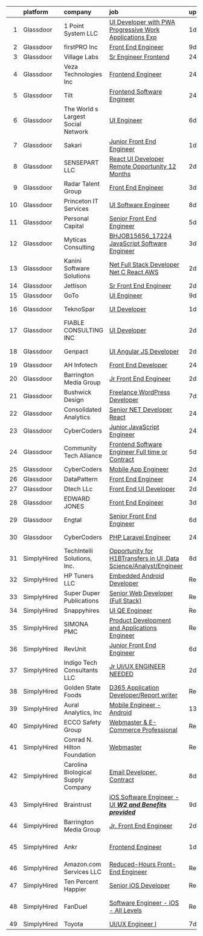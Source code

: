 

|    | platform    | company                            | job                                                                                                                                                                                                                                                                                                                                                                                                                                                                                                                                                                                                                                                                                                                                                                                                                                                                                                                                                                                                                                                                                                                                                                                                                                                                                                                                                                         | update_time   | location                |
|---:|:------------|:-----------------------------------|:----------------------------------------------------------------------------------------------------------------------------------------------------------------------------------------------------------------------------------------------------------------------------------------------------------------------------------------------------------------------------------------------------------------------------------------------------------------------------------------------------------------------------------------------------------------------------------------------------------------------------------------------------------------------------------------------------------------------------------------------------------------------------------------------------------------------------------------------------------------------------------------------------------------------------------------------------------------------------------------------------------------------------------------------------------------------------------------------------------------------------------------------------------------------------------------------------------------------------------------------------------------------------------------------------------------------------------------------------------------------------|:--------------|:------------------------|
|  1 | Glassdoor   | 1 Point System LLC                 | [UI Developer with PWA  Progressive Work Applications  Exp](https://www.glassdoor.com/partner/jobListing.htm?pos=130&ao=1136043&s=58&guid=00000180ff27f9eba7b56a630c4dbbd9&src=GD_JOB_AD&t=SR&vt=w&ea=1&cs=1_849f45aa&cb=1653548252175&jobListingId=1007889883190&jrtk=3-0-1g3vifugbpv18801-1g3vifugopkjh800-366183d157b7f7e5-)                                                                                                                                                                                                                                                                                                                                                                                                                                                                                                                                                                                                                                                                                                                                                                                                                                                                                                                                                                                                                                             | 1d            | Princeton, NJ           |
|  2 | Glassdoor   | firstPRO Inc                       | [Front End Engineer](https://www.glassdoor.com/partner/jobListing.htm?pos=109&ao=1110586&s=58&guid=00000180ff27f9eba7b56a630c4dbbd9&src=GD_JOB_AD&t=SR&vt=w&ea=1&cs=1_fa838a0c&cb=1653548252173&jobListingId=1007867061618&cpc=8795CF9063CD573D&jrtk=3-0-1g3vifugbpv18801-1g3vifugopkjh800-77156786e0122ec9--6NYlbfkN0CUiNPx3JJMftrniD84mdXKaxJ3iSjJgJAqzFniN-7X5qfIIbgtbL2t4OMTou7BWJf2MwlHYal03SC4aIDAvpsh-ck1CmW9zciRNcrpHQYa7z9u1OcfrTcuahYK-joZLokKs4VNcLv_k4AoW3cYfjRpWpy8zS7dRdEGPmkw1UTSb-MpuD8VGsvqWCm5oZhjbgvZFhtdUWRl-bNSBy4JdFeqNV_2iSCDMslvpekO8cdwuUs7G5thNthYkVWPT6FEFZTfW9ixUpaZOzPZ6YMM6AzKzwBnnOCIzoeQNFzkboLwcV59vdDU9z9j6d4ka5lMnWyrwU3iW7gjzpCxzqglr5dQL5RHzleiTTrew9tjbGtP00m026pMH-y_Xt_iGEdLzdtjv6CmLj8sjXspZrgnsq84lbZBADnkTAGXFZQ1tDOLm4pmT6FRQu7RiW3HRhYZr3r0pIBF1XAS7gxYWgIEchqtoAppJrvFbwjML1cqSS4EDjTYIiM98EYkUAwQQ5AYqrs%3D)                                                                                                                                                                                                                                                                                                                                                                                                                                                                                                                 | 9d            | Remote                  |
|  3 | Glassdoor   | Village Labs                       | [Sr  Engineer  Frontend](https://www.glassdoor.com/partner/jobListing.htm?pos=123&ao=1136043&s=58&guid=00000180ff27f9eba7b56a630c4dbbd9&src=GD_JOB_AD&t=SR&vt=w&ea=1&cs=1_e1db3fdc&cb=1653548252174&jobListingId=1007892971463&jrtk=3-0-1g3vifugbpv18801-1g3vifugopkjh800-73aedd2c9073cf6c-)                                                                                                                                                                                                                                                                                                                                                                                                                                                                                                                                                                                                                                                                                                                                                                                                                                                                                                                                                                                                                                                                                | 24h           | Remote                  |
|  4 | Glassdoor   | Veza Technologies  Inc             | [Frontend Engineer](https://www.glassdoor.com/partner/jobListing.htm?pos=118&ao=1136043&s=58&guid=00000180ff27f9eba7b56a630c4dbbd9&src=GD_JOB_AD&t=SR&vt=w&cs=1_caebb211&cb=1653548252174&jobListingId=1007892573468&jrtk=3-0-1g3vifugbpv18801-1g3vifugopkjh800-45620247c23c4b10-)                                                                                                                                                                                                                                                                                                                                                                                                                                                                                                                                                                                                                                                                                                                                                                                                                                                                                                                                                                                                                                                                                          | 24h           | San Francisco, CA       |
|  5 | Glassdoor   | Tilt                               | [Frontend Software Engineer](https://www.glassdoor.com/partner/jobListing.htm?pos=114&ao=1136043&s=58&guid=00000180ff27f9eba7b56a630c4dbbd9&src=GD_JOB_AD&t=SR&vt=w&cs=1_688c4349&cb=1653548252173&jobListingId=1007892621035&jrtk=3-0-1g3vifugbpv18801-1g3vifugopkjh800-593c57b0de57d19d-)                                                                                                                                                                                                                                                                                                                                                                                                                                                                                                                                                                                                                                                                                                                                                                                                                                                                                                                                                                                                                                                                                 | 24h           | Remote                  |
|  6 | Glassdoor   | The World s Largest Social Network | [UI Engineer](https://www.glassdoor.com/partner/jobListing.htm?pos=112&ao=1110586&s=58&guid=00000180ff27f9eba7b56a630c4dbbd9&src=GD_JOB_AD&t=SR&vt=w&ea=1&cs=1_7e483d17&cb=1653548252173&jobListingId=1007878120617&cpc=3BA4CE39D5B5DEF5&jrtk=3-0-1g3vifugbpv18801-1g3vifugopkjh800-fa867e1279c29214--6NYlbfkN0DSgjPPcnEdvoK3uuxfISLALE6pB1FR7YSHOr_tSg5_QGIhoz_2VqUepdcKLBLI_zTOJK91ssvwOYxVdesy09EthNCApiaBz9s7WhY63LMbWTYY1LWzdYExleQIi67THxPAb4zS4vX2HaaaUMFYy2Jm5braMYiEpD4R9PXbEzfdHEyHLjPL-EuqRdlYEqKRSOPrsmwToYhzaezv4n_f3noucpbGpPU_ZTBC_6pYPDa-EzdNRWCyT8m_GqDTHivTIIk9SgaEHoXDHTICSsYUUjOX9wcJrxmO-bdqhjaaBNCBWrTCveV0iVeZO_Or_WKILrXZZl-lQAQXC8d5OHtvmVO63pZpAEtTOU_u3MougPTjYzQQk16oPoftsSwgp0qZpYv5_co6W1ErYLRM7_ETUFy480elVEE1N13E8AZ92tubGg2suC86_dI-NIlEwWFQWkw2awfDV4fELG-AU8ERt8cDBuMRcE1dhC6wtWWp6LrLGRv82Mh3Z4hqSoixeK_e9aVCs3ilY2wzBsXtbmRR93JinezLnHqnlogp-OtvSxa-Apr7RgpOqSNHFcnc9EZLizVLtDaMt5AR_g%3D%3D)                                                                                                                                                                                                                                                                                                                                                                                                                                          | 6d            | Redmond, WA             |
|  7 | Glassdoor   | Sakari                             | [Junior Front End Engineer](https://www.glassdoor.com/partner/jobListing.htm?pos=122&ao=1136043&s=58&guid=00000180ff27f9eba7b56a630c4dbbd9&src=GD_JOB_AD&t=SR&vt=w&ea=1&cs=1_a249ed97&cb=1653548252174&jobListingId=1007890475117&jrtk=3-0-1g3vifugbpv18801-1g3vifugopkjh800-05a96ca344549987-)                                                                                                                                                                                                                                                                                                                                                                                                                                                                                                                                                                                                                                                                                                                                                                                                                                                                                                                                                                                                                                                                             | 1d            | Remote                  |
|  8 | Glassdoor   | SENSEPART LLC                      | [React UI Developer   Remote Opportunity   12  Months](https://www.glassdoor.com/partner/jobListing.htm?pos=117&ao=1136043&s=58&guid=00000180ff27f9eba7b56a630c4dbbd9&src=GD_JOB_AD&t=SR&vt=w&ea=1&cs=1_53c08626&cb=1653548252174&jobListingId=1007885369787&jrtk=3-0-1g3vifugbpv18801-1g3vifugopkjh800-487bf22ac2bf334d-)                                                                                                                                                                                                                                                                                                                                                                                                                                                                                                                                                                                                                                                                                                                                                                                                                                                                                                                                                                                                                                                  | 2d            | Remote                  |
|  9 | Glassdoor   | Radar Talent Group                 | [Front End Engineer](https://www.glassdoor.com/partner/jobListing.htm?pos=124&ao=1136043&s=58&guid=00000180ff27f9eba7b56a630c4dbbd9&src=GD_JOB_AD&t=SR&vt=w&ea=1&cs=1_d0cda98f&cb=1653548252174&jobListingId=1007883769855&jrtk=3-0-1g3vifugbpv18801-1g3vifugopkjh800-faa84636f4ed3947-)                                                                                                                                                                                                                                                                                                                                                                                                                                                                                                                                                                                                                                                                                                                                                                                                                                                                                                                                                                                                                                                                                    | 3d            | Remote                  |
| 10 | Glassdoor   | Princeton IT Services              | [UI Software Engineer](https://www.glassdoor.com/partner/jobListing.htm?pos=120&ao=1136043&s=58&guid=00000180ff27f9eba7b56a630c4dbbd9&src=GD_JOB_AD&t=SR&vt=w&ea=1&cs=1_438412aa&cb=1653548252174&jobListingId=1007869481549&jrtk=3-0-1g3vifugbpv18801-1g3vifugopkjh800-b0296e57a80d2998-)                                                                                                                                                                                                                                                                                                                                                                                                                                                                                                                                                                                                                                                                                                                                                                                                                                                                                                                                                                                                                                                                                  | 8d            | Remote                  |
| 11 | Glassdoor   | Personal Capital                   | [Senior Front End Engineer](https://www.glassdoor.com/partner/jobListing.htm?pos=101&ao=1110586&s=58&guid=00000180ff27f9eba7b56a630c4dbbd9&src=GD_JOB_AD&t=SR&vt=w&cs=1_6ba422fd&cb=1653548252171&jobListingId=1007880139650&cpc=8A48E7D5890B96AC&jrtk=3-0-1g3vifugbpv18801-1g3vifugopkjh800-96e55e8eca363520--6NYlbfkN0B1llrkH_lU3y1ppSBuoMiW5yORj7XDotYA-9_EnFIG3vpobTw9KsOKLLBfc8uQDUEyYZyqsHrVhnVMzV_wub7WEOT4ZBoaQHLHhHyhPHDXVyfhDic6ci4vAuWOBX9U1Ovj80TDXTkBB2igiUckX5ilBAPqG6Uhl6e1drUDGovzN6pIBgZKkusaB32wuyRldJ1XQ-RSxNsa1EAIx_LoGj_IUH_WL0q9JcyLYre85GwPHXLIR9-ORIFXfNQzk4wEZUzg6k8KfSu9qo4drIUSMVvH3M4B7c4U2StpnUhhUo06GNZzaVuSX_UNgOkeFh5z5g5Utff_H1oDSXIz0XiMZckIAS2waBrGAHwWLZcpdWfp9kDOpO4smywnwc13g7F_XBeNm5uIfJYdei8S6WsJfWBVqQh-bdWQlTi75t9AOApFZPMeZqZ6-vK1YGgbs__J9RTizGQgv_Tmyzp8ifwXqNt6FxLfGptsxdvblNfqGaSlolS6Ke-jIsv6L5n1p1i2nn-ur-5p1tlY5KooQHThFH8Kod5lZM-k1DP6mmiyrxr9CGGy0AqpBIrtWmwNXMs4h7ZYiqOZ84cNLsuE8stbbWkm)                                                                                                                                                                                                                                                                                                                                                                                                                             | 5d            | Remote                  |
| 12 | Glassdoor   | Myticas Consulting                 | [BHJOB15656_17224   JavaScript Software Engineer](https://www.glassdoor.com/partner/jobListing.htm?pos=113&ao=1136043&s=58&guid=00000180ff27f9eba7b56a630c4dbbd9&src=GD_JOB_AD&t=SR&vt=w&cs=1_f38c9bcf&cb=1653548252173&jobListingId=1007884106866&jrtk=3-0-1g3vifugbpv18801-1g3vifugopkjh800-72b1a8ee5d1d8d00-)                                                                                                                                                                                                                                                                                                                                                                                                                                                                                                                                                                                                                                                                                                                                                                                                                                                                                                                                                                                                                                                            | 3d            | Remote                  |
| 13 | Glassdoor   | Kanini Software Solutions          | [ Net Full Stack Developer   Net  C   React  AWS ](https://www.glassdoor.com/partner/jobListing.htm?pos=106&ao=1110586&s=58&guid=00000180ff27f9eba7b56a630c4dbbd9&src=GD_JOB_AD&t=SR&vt=w&ea=1&cs=1_5a9a6989&cb=1653548252172&jobListingId=1007886041828&cpc=8795CF9063CD573D&jrtk=3-0-1g3vifugbpv18801-1g3vifugopkjh800-55c8fb8f37ca9d76--6NYlbfkN0COpdIKQqSGdXJbne1jxdB1qoPCfRvVCUtLKvRmqxw5GVFJjJOQdRFrrMYSHz-KhGmRlXPgfo--fCOBr-EZiLquHteiMKcRZuONONlBtYOgpYZ5xB1knoZOB_vq8eS0BEaVP2KMk-4ZMb4KnLF01PeoenRbQsRdh2_ExZnSa0R44t6_6d5HL_xkuV7VhbsrJFnegOgPF3V57xhqdcvD3J0kymdqKJ2Eo3a80H4CDtl0XBbsk14xHzAavcEbJtG1CghHf7QJkkK82c-NX8i1OhXLZSelEqC_AlHmoQB5oz5L_qtW9whXiW_okgRIujOiZwfuFByiMat9mc9Yllx2HjyR1ZjpYV0P7SExT_-3VG3-0HENdHiQoGV_diVhze2fPrUIpkKq9hwjr93bWM-XLgwIWxfWyQdWqTE9iON2GGn5868XRAspf8qrcoLG2uVcwgRhCA75YwlrIN-HiLeAp-hRxBg-raRiTuB2k-0p1Zk1oiQyxJjYTn0Qk-qQVwYfpstbR311psPH7Am0zZLwUxu2)                                                                                                                                                                                                                                                                                                                                                                                                                                                                 | 2d            | Remote                  |
| 14 | Glassdoor   | Jettison                           | [Sr Front End Engineer](https://www.glassdoor.com/partner/jobListing.htm?pos=121&ao=1136043&s=58&guid=00000180ff27f9eba7b56a630c4dbbd9&src=GD_JOB_AD&t=SR&vt=w&ea=1&cs=1_4309ce11&cb=1653548252174&jobListingId=1007886506847&jrtk=3-0-1g3vifugbpv18801-1g3vifugopkjh800-92fa557a4003b46d-)                                                                                                                                                                                                                                                                                                                                                                                                                                                                                                                                                                                                                                                                                                                                                                                                                                                                                                                                                                                                                                                                                 | 2d            | Remote                  |
| 15 | Glassdoor   | GoTo                               | [UI Engineer](https://www.glassdoor.com/partner/jobListing.htm?pos=129&ao=1136043&s=58&guid=00000180ff27f9eba7b56a630c4dbbd9&src=GD_JOB_AD&t=SR&vt=w&cs=1_981cd683&cb=1653548252175&jobListingId=1007867422963&jrtk=3-0-1g3vifugbpv18801-1g3vifugopkjh800-97e2b0dca8339f3b-)                                                                                                                                                                                                                                                                                                                                                                                                                                                                                                                                                                                                                                                                                                                                                                                                                                                                                                                                                                                                                                                                                                | 9d            | Remote                  |
| 16 | Glassdoor   | TeknoSpar                          | [UI Developer](https://www.glassdoor.com/partner/jobListing.htm?pos=116&ao=1136043&s=58&guid=00000180ff27f9eba7b56a630c4dbbd9&src=GD_JOB_AD&t=SR&vt=w&ea=1&cs=1_a06bb499&cb=1653548252173&jobListingId=1007889172618&jrtk=3-0-1g3vifugbpv18801-1g3vifugopkjh800-51b964bf5094472f-)                                                                                                                                                                                                                                                                                                                                                                                                                                                                                                                                                                                                                                                                                                                                                                                                                                                                                                                                                                                                                                                                                          | 1d            | New York, NY            |
| 17 | Glassdoor   | FIABLE CONSULTING INC              | [UI Developer](https://www.glassdoor.com/partner/jobListing.htm?pos=103&ao=1110586&s=58&guid=00000180ff27f9eba7b56a630c4dbbd9&src=GD_JOB_AD&t=SR&vt=w&ea=1&cs=1_537061a9&cb=1653548252171&jobListingId=1007885652412&cpc=2F9DD8B511C89582&jrtk=3-0-1g3vifugbpv18801-1g3vifugopkjh800-6a9985120e1b0dbc--6NYlbfkN0AeInWcOUWDcl_aA2lKI1PmacPWUmX_UIVSK_eu38n_MljfAO3qlbHLMLBK-cK-8cqQGJJYanMY8Cex-0erqEvPagH2leYE_QYpX7pETmDJu9BaoaeQQZkUKafLpm2Hyq_qJNssVYCyQ4ZBC1VymfacAlZcf1-Bn1mMIlObSBzQf27A9QdB5qFb2D3kFLqQs2CCrBJyZTnWJ9ghbkZyq4U_qcNMA84U6jdq7EfuI4Eeju_pe1WaYWWlFZTjlnbiZ_K5zv7UKK8N_ntFXcgfKYeswjUvP5uwXSCr_IcNcVhkAJPzfJwQXd_MugZ6fK6-A4Idl_tT7kaYDYKyOtM6gKELPRj72emX06_3bvunYfHdnJEk8uYRNc-G7gtbTeBBSmfCUoUqRezqgR3vM-eGtQxQG3-m6Sy3LJappouZXgpGsklXQrFzGML0mKZ0F-t5FpLPbrtnIqAvHAUbUF4sD66L2vbJ4RLaHGIRNfMTz-aS2hOuZxeT_Y7DYoev6ANF2bWh7nfGBToBOg%3D%3D)                                                                                                                                                                                                                                                                                                                                                                                                                                                                                                         | 2d            | Chicago, IL             |
| 18 | Glassdoor   | Genpact                            | [UI  Angular JS Developer](https://www.glassdoor.com/partner/jobListing.htm?pos=104&ao=1110586&s=58&guid=00000180ff27f9eba7b56a630c4dbbd9&src=GD_JOB_AD&t=SR&vt=w&ea=1&cs=1_d55f1b07&cb=1653548252171&jobListingId=1007886379350&cpc=A65DF3A704A48F9B&jrtk=3-0-1g3vifugbpv18801-1g3vifugopkjh800-87096c6ae886eadc--6NYlbfkN0DaJtr4oGHmmHzyu6tv3H66f-JEres8CRY456IlKwHT4pJ-OX39KHuYqa8Q8GbUa3WexvsqXDzhdhZWBpf65Vt-geOxJGWrFEAIK44p4jULbEBWRSLs-o4AlLLGziMMZDYzY9YUEy_zygjS2iyg6kiDtAE0Qa8mTCO5-cBR2mMAbtqTg_iJGvViagR8ipgnreOppqO-hW0dJ2DdbKNw-j8hTSPs-KoDTTDPfZQOZJVFUIv7KOnjPbwVnPvvTdMqsv1ONLzFwdtPL9alvk-uHSD5Br91BEw6UmiIxDlkzFSR2czYUrAKKXzVfqA34PlpY6U5NmkYdhEvd2W0XowUT077xSUfjJkIG0XHjTvUz38uaoivpIjgitS5MRHDerIUr66qJK231R3gKWg_e6H9yrVCWiBE9jCk-soCdWdzDozLU_0i2MnmhB0OgI7BsvkdNY43rxy_AenIFf7y0KdN-AIPZRjjGKGS_cN-Ca_5LDJKFpIQMbDi5sXu_GYgFVEeX3cB5ESn0QwCzQ%3D%3D)                                                                                                                                                                                                                                                                                                                                                                                                                                                                                             | 2d            | New York, NY            |
| 19 | Glassdoor   | AH Infotech                        | [Front End Developer](https://www.glassdoor.com/partner/jobListing.htm?pos=127&ao=1136043&s=58&guid=00000180ff27f9eba7b56a630c4dbbd9&src=GD_JOB_AD&t=SR&vt=w&ea=1&cs=1_e831d7b3&cb=1653548252174&jobListingId=1007892636354&jrtk=3-0-1g3vifugbpv18801-1g3vifugopkjh800-167ce93ec135df80-)                                                                                                                                                                                                                                                                                                                                                                                                                                                                                                                                                                                                                                                                                                                                                                                                                                                                                                                                                                                                                                                                                   | 24h           | Remote                  |
| 20 | Glassdoor   | Barrington Media Group             | [Jr  Front End Engineer](https://www.glassdoor.com/partner/jobListing.htm?pos=128&ao=1136043&s=58&guid=00000180ff27f9eba7b56a630c4dbbd9&src=GD_JOB_AD&t=SR&vt=w&ea=1&cs=1_5ded3bb3&cb=1653548252175&jobListingId=1007886230446&jrtk=3-0-1g3vifugbpv18801-1g3vifugopkjh800-9c86ccc1f1fb88c6-)                                                                                                                                                                                                                                                                                                                                                                                                                                                                                                                                                                                                                                                                                                                                                                                                                                                                                                                                                                                                                                                                                | 2d            | Shelton, CT             |
| 21 | Glassdoor   | Bushwick Design                    | [Freelance WordPress Developer](https://www.glassdoor.com/partner/jobListing.htm?pos=126&ao=1136043&s=58&guid=00000180ff27f9eba7b56a630c4dbbd9&src=GD_JOB_AD&t=SR&vt=w&ea=1&cs=1_d7a5479c&cb=1653548252174&jobListingId=1007873425561&jrtk=3-0-1g3vifugbpv18801-1g3vifugopkjh800-81d75f43ebaeed53-)                                                                                                                                                                                                                                                                                                                                                                                                                                                                                                                                                                                                                                                                                                                                                                                                                                                                                                                                                                                                                                                                         | 7d            | Remote                  |
| 22 | Glassdoor   | Consolidated Analytics             | [Senior  NET Developer  React ](https://www.glassdoor.com/partner/jobListing.htm?pos=105&ao=1110586&s=58&guid=00000180ff27f9eba7b56a630c4dbbd9&src=GD_JOB_AD&t=SR&vt=w&ea=1&cs=1_d188e938&cb=1653548252172&jobListingId=1007892418154&cpc=0C139D4CAD5A6DB2&jrtk=3-0-1g3vifugbpv18801-1g3vifugopkjh800-3eeace01378e90d0--6NYlbfkN0BqFrj8rus-ti9ngXyBVS9aLJSZb3x9Wb64CpoJoKdGnC0aH0beGfbjr_D0dgbOj1g3CIx5is0XiTreyBA6ku8FZ8Cm5brXgdrw31suBqaUpbkpKC1oTKAurN8AIxFl7Px96EVZbeO0U-wwNEzvemAZ1QNeoK1N2CujxopliwCNiDIntOuw7ioievWbQ9ZSN3IG1ve72bF_6vVKJSy3TCWlVPDpI9EcYz0V7dHyA-40bYD7nKqjsWSXF0DrXfOshzHN6QRFbFKhf2UQj2xOZdZ8Nn2O7QrL2BZwmQh3N9A1Cf8QyjrhVIlWSMtMcIQGhbE2RBgULMdU5M_LPdJ5ryFayli38IpSpDXAvdRXkDC4_wfKt-LTgI-eL9pRA2Y5fiQGqevBTSxIO6lti41zlBg-WP_cJWVUUt1G4SIQyXKH0S-ym-iZw6H3YE-uaOhI5WkQsmBY7JAsUndFMuw1JeJ-olGbq1swuUcjvK1tKfvSYlRZv_jH-upyOnmzWB_MROSNKLRkDF-jnw%3D%3D)                                                                                                                                                                                                                                                                                                                                                                                                                                                                                        | 24h           | Remote                  |
| 23 | Glassdoor   | CyberCoders                        | [Junior JavaScript Engineer](https://www.glassdoor.com/partner/jobListing.htm?pos=107&ao=1110586&s=58&guid=00000180ff27f9eba7b56a630c4dbbd9&src=GD_JOB_AD&t=SR&vt=w&ea=1&cs=1_1dcd47e0&cb=1653548252172&jobListingId=1007893277375&cpc=47CFDC01B3F81FAC&jrtk=3-0-1g3vifugbpv18801-1g3vifugopkjh800-ce1eac6e8766800e--6NYlbfkN0CpFJQzrgRR8WqXWK1qKKEqALWJw739KlKqr2H-MSI4eoBlI4EFrmor2FYZMP3muM0vXWWUvLFvKnidRahmmRrMZFJIjiRBHQUmpZLjSnMjnQVjvON4FRJisjXcETzmXY-UlmZM7X-7lCjuIKqdkgEVSeV792iU8KL5GdIF7sg6gMUM1W53fuCv3yWGIRY36p0vVr4pzl5nGORZUbMDoJku6Pzwyl-_y3iaTAXGIDkgfr0FZ_ljbAfLJtXc85aZMlF_IRVOA2WmBHyTCsOhjSQ9uhaZdbsLu8s9YEu8CqwgzFeC66_ESoQaLH75UJdylrzaEYF1mPuyQVXGz1TvDEqBCvAKJxTCB7FU7Txx9gQkfCMFfDM4I2uNMRKiZ_dYuJ_f_lvco33qqTSQBSReBEQHYqa32-Cbe29AxtwSRjHtLurJxw9ZIMsj-EbOU7pNFD9VrBSc8kfjocpnRauThH4ikUM3sgahKIen-5cNdO6Yepfsw51TPU7aq6qr_TwHqtSWgqf1iPu_H7CfJb8v8IcBtrznQFbP1jnfKHZ00AuoLYVTW10hOF_sX0CUfQrO6fNmaZ56NbDH38-Dlx4ZaQEW9iVLZjazCunSYPT6vU1LCGDjbBDvR0yEwJ3Ioy8ah7bZeOMEvIzSPUb8lNXzzZ68N9_rFZ2r3S3SlZrh-aFSlU3osA4LGtUhzREcTpK9kH_SujX5qrsLT_wne0cBtVW-xYQQVWgwgs7sGe7x0LopCyAzroA7Gdj5P9SbmJghGmAlOnxFmmN1YVPB8UKGTMgjp5qQehrJvPFNQ-Ui8Vk8UNU7xP1Td-W-61rRKiOlfJ6XwK96h2PxDZ2hTxD36HCF85-uYqXhpimuZpVL1-o11b09rCLeY3xPnDvP38Fh5CjbMHNu0Kh8M-F2ODWSi5qVh9iSOqiEO0xZy8k28WqD7_Aq0DIPO9w-RG1NhXywHQOe6tYqmFVBrTlP2w7tZIRAePttaBEJUvc%3D)         | 24h           | Fremont, CA             |
| 24 | Glassdoor   | Community Tech Alliance            | [Frontend Software Engineer  Full time or Contract ](https://www.glassdoor.com/partner/jobListing.htm?pos=119&ao=1136043&s=58&guid=00000180ff27f9eba7b56a630c4dbbd9&src=GD_JOB_AD&t=SR&vt=w&cs=1_77d0bacb&cb=1653548252174&jobListingId=1007879802686&jrtk=3-0-1g3vifugbpv18801-1g3vifugopkjh800-36bb693e4e2aa61e-)                                                                                                                                                                                                                                                                                                                                                                                                                                                                                                                                                                                                                                                                                                                                                                                                                                                                                                                                                                                                                                                         | 5d            | Remote                  |
| 25 | Glassdoor   | CyberCoders                        | [Mobile App Engineer](https://www.glassdoor.com/partner/jobListing.htm?pos=110&ao=1110586&s=58&guid=00000180ff27f9eba7b56a630c4dbbd9&src=GD_JOB_AD&t=SR&vt=w&ea=1&cs=1_bef69709&cb=1653548252173&jobListingId=1007886407688&cpc=FA84DF7EA1EC2398&jrtk=3-0-1g3vifugbpv18801-1g3vifugopkjh800-ba02b084b92ae643--6NYlbfkN0CpFJQzrgRR8WqXWK1qKKEqALWJw739KlKqr2H-MSI4eoBlI4EFrmor2FYZMP3muM2SfiZQKtD6Zq8YzqkLnygywDX6bsmVTooKWL05umc-eK2e5xBREvtxIyJllBLmy-me8q2Wjk1knxOo2X_L92BgATqle1DRAoJ3KsIb5dbkmCChR8mdr1qTZ4sPObKonL5J_zl89xCNLOLxQKjr6QLynVkQMGuCcGF-ycUpNlsrI1ND5dyifttjf4LiycwZrF87MqJ3a2_GHVwBs9lEQeHcdqwlpQh_uRTeoOLH3KJ-ENrtuQD6kgT50JCWo-4Ob4gZBaGULIlgccysZXYRXCfu4UZhUJP2xx_GLIeunrt1JSgHuFkF29xNnh95HE-bgEQ0SIUB5c64vtK9DyfZSDLAKvXNlxfT2Uhr2okbReJvcOFD7X1kQNWWuBGFyrfp_ze89kISkeJyPGsHiin2FURyp9eM9eCDqDV9okFw-R2aQwEGWzlQqM7xqjefEVqGCQPQjTW6AZr-fXXx8TIsR4OS3e6rQNGXqhfPbvUQVisp387bas6QSnRPoDAGeD3naR8ePOhSbQmJgL-My_3rMWuRS8k1ipUIJv4zhDqF3mEqKoth833r8bKtVMfxwBLW5T5eSSek-Aa2WLJt7N16MMhtNR84ShJcUCGwjdA-Usb1YwlVDjTXzuTCLd42Logu5WsL0-4OC6UThz-sDc-Ve4srIKC2cWS09OsVpq5TmZ8-zJ16Om52QMC41Bom_8NnTWAUvEevPOBN0s-JMFVARPtDCTJvj4bAJBgZUNDZ5wlqga50yCOGSMIBPCZzrpl6v7066u-6GK7t57m5KQdCXbTfVbhE-j6Nyd6U96eaZbULvm3jkHHZKf5woe3ZtR7aQ5ARFySqQBORF2Hm96jy59-k0G-M5hXRbk8tcIcZMMdp9xpNQ8sLoh6xje45AvlUbiQjWKbWGMcXBKwkG39m5ezvxmzfgReEK-4xXpVVZ24r-g%3D%3D)  | 2d            | Lehi, UT                |
| 26 | Glassdoor   | DataPattern                        | [Front End Engineer](https://www.glassdoor.com/partner/jobListing.htm?pos=115&ao=1136043&s=58&guid=00000180ff27f9eba7b56a630c4dbbd9&src=GD_JOB_AD&t=SR&vt=w&ea=1&cs=1_43462958&cb=1653548252173&jobListingId=1007892716585&jrtk=3-0-1g3vifugbpv18801-1g3vifugopkjh800-9554fb1095319890-)                                                                                                                                                                                                                                                                                                                                                                                                                                                                                                                                                                                                                                                                                                                                                                                                                                                                                                                                                                                                                                                                                    | 24h           | Remote                  |
| 27 | Glassdoor   | Dtech LLc                          | [Front End UI Developer](https://www.glassdoor.com/partner/jobListing.htm?pos=125&ao=1136043&s=58&guid=00000180ff27f9eba7b56a630c4dbbd9&src=GD_JOB_AD&t=SR&vt=w&ea=1&cs=1_998c3014&cb=1653548252174&jobListingId=1007885886802&jrtk=3-0-1g3vifugbpv18801-1g3vifugopkjh800-ecad1559ddd26ca5-)                                                                                                                                                                                                                                                                                                                                                                                                                                                                                                                                                                                                                                                                                                                                                                                                                                                                                                                                                                                                                                                                                | 2d            | Remote                  |
| 28 | Glassdoor   | EDWARD JONES                       | [Front End Engineer](https://www.glassdoor.com/partner/jobListing.htm?pos=102&ao=1110586&s=58&guid=00000180ff27f9eba7b56a630c4dbbd9&src=GD_JOB_AD&t=SR&vt=w&cs=1_4ed3c2c3&cb=1653548252171&jobListingId=1007883310359&cpc=87A0A889578C8297&jrtk=3-0-1g3vifugbpv18801-1g3vifugopkjh800-7b6504caaa25b7b6--6NYlbfkN0ClKv8JknXx3qlXZr49u25TMmhJoIFsMZ-3doFSFr5kIGy1qIUgLdLzwZRtFQc4rtd44WpXJhf2Bzozfzz0HPEUSbO2P0nh9b1f3tN7Un_IPJeuKuZPy6YYfGoW910exuHFrwubkK-8XfTFpHKPbkgwOOq4_cZmzqs11thfz3isZO2gVQDqgnDt3S7ClWo5ob00fkOTMPUmrRzQZfJXDgJjgeFz1Q09ZOiN17LJfxpaBl7F-xq_Cc2Ls0EHbsugowuxv8hH7hkfk7iJKm0YB1EsHQsHbnUqQP8x2xg9MQNVziTeormyQC3Hw1W13JSqlzaO4HCQ54XMqcDSArX6aDZs3TZbT62t37F3Hu5Fp4Z1FIDT9J0tdphfCEy_jIVdPc4b_SLtRdOsv2ynLcfHWlhfLEwp_fwk4uoxMcPFiHE-HFNC_cNENhxGffEdMyWlaMA%3D)                                                                                                                                                                                                                                                                                                                                                                                                                                                                                                                                                                                      | 3d            | Saint Charles, IL       |
| 29 | Glassdoor   | Engtal                             | [Senior Front End Engineer](https://www.glassdoor.com/partner/jobListing.htm?pos=111&ao=1110586&s=58&guid=00000180ff27f9eba7b56a630c4dbbd9&src=GD_JOB_AD&t=SR&vt=w&ea=1&cs=1_7c874c1a&cb=1653548252173&jobListingId=1007877975340&cpc=334ABAF5D42DC775&jrtk=3-0-1g3vifugbpv18801-1g3vifugopkjh800-a2b963a17a07b3ee--6NYlbfkN0B7Z8t6fEMDh_BTkcJVPNJicKvZQEBTy5HSwyHa20ewqmyfWNXjNsfvmtdqiCQm-EzUK8ioRV4f_Ql1Y7_y1co_kXCMClAO6i93_aH8PIVQ4NWn7wdvf_0YJiXvLt0g-z8ScuXUuboMF6c9Vueo9XrSnaKDc0II9YLpenwSKm4U5XsoWN850IlU4-H77odzGX4676Adlj2OzhVJHmkQQ9OLC1O7L4qySzgALPALHOXnfLKeAl8-bl-UESr7wLC6RhkfT_jxsfYFa-eKUkMsj_UV-epao9hBTZCeGm5DA0ldxmyRHINtTXfSmu0DKw8ES9lGImEXwUSkcHfq4hy-6_P2bHvO2TErN_Wp1R6N2yZVWY1u9YNTK7G_67KHVAYrDSkPmZPoQfLnZ6NrgOm_EYfU3FS15DKKyr4CmclMFL3lAbRvPNNhbub28aER0Uqn3PUP_UKjc-YPJgLROcZg6aHSQxjR78K_33iyAZWbPAPkyBerL-Llbuh98wwLaTN5K9Y%3D)                                                                                                                                                                                                                                                                                                                                                                                                                                                                                                          | 6d            | Remote                  |
| 30 | Glassdoor   | CyberCoders                        | [PHP Laravel Engineer](https://www.glassdoor.com/partner/jobListing.htm?pos=108&ao=1110586&s=58&guid=00000180ff27f9eba7b56a630c4dbbd9&src=GD_JOB_AD&t=SR&vt=w&ea=1&cs=1_4039963a&cb=1653548252173&jobListingId=1007893277365&cpc=32EE424DE2B657EB&jrtk=3-0-1g3vifugbpv18801-1g3vifugopkjh800-53a4a7258fbc9b72--6NYlbfkN0CpFJQzrgRR8WqXWK1qKKEqALWJw739KlKqr2H-MSI4eoBlI4EFrmor2FYZMP3muM0vXWWUvLFvKnpM6FlQMiU2MmYnZJBzuex5ZGiDQeTgsnMoOP2TTuWsupCbCnRH8Qe_9uOmX-P52vw9-wlyRSgb0hOdwm7cqLdBwj-pBeF4nw5LNlzA1kXSSIM76Zmf9YsD2TIFVsQM3cictvS71ZwG-5N_IXbs_MMCt_LLZVjQcoaXyp8g1HbxlTj3htiqV6cILR91Q5b_CEVa-KGQIUW-WdVkVP5aX_Qli5dR-SHWvgUjwu1amn9U4JzXzp7_AM1OG6H2CokfoRfcWUpMaMGTIx_aX_JlaKktFN-T8V4omreZeJeD4zDJG0SQeRXSj5zyeTGpRzqc1n_WE-DhCIa5SC43pHn4NtFv4fWBcbYpFtkAtQbMY0NTwZFhs56jxRaL1egbrnZjstQoaOCpSI83RpUplIyuNvoOLVYIEEKOZcfUxTCwpoiB35Ey3hzCxfSg40sULlZyYlqFUXx_P7U4tUQcvk-TC3BQOF18sWwiAeDvEBvrXdwOuhJiHs1c6Li81VMgHxV2_sEUD5tiWP_mpC0jp_qDg7igQ2koUuZjXB8iEDumBBli7crOhcUHHbwgkBIhV20UJvclMzzcoyUjVBhXgagAVp8O4MFc4Gjdv32cphVS4EnFjVwzvwyOAWSMCA58u0OYVMn4PonJukgIrQloiiWDC--5hz9eDDnoHjfxtwtdcGi1C45kZU3lifzbPdla1ffsgjL0OnAOVYdQYNkHcQij1_P8KzCr6apSn8Jyrxky3MaXTy5niDFAyxOsOS5JsX9jcQilDOuHq2tPh6Zx5cm-XK6J4gC530H1y9NlGWWbDxIiXs_rYNs_C2E8fca7X20aEmq6eA9Ej-X8MqSS0cDaQgN6IY8YjUhEyLzFkR0gQmuwVVO3JEAibvcV1Aw6TRPZrvGYpLlt9-tdCrrunKcvgVJHN0SAEr2d0Q%3D%3D) | 24h           | New York, NY            |
| 31 | SimplyHired | TechIntelli Solutions, Inc.        | [Opportunity for H1BTransfers in UI ,Data Science/Analyst/Engineer](https://www.simplyhired.com/job/ROdZ2viUpA4kB8DT7hvBVimJkBkjgdadfawAfLAIxpVNAZKDIYOHJA?q=ui+engineer)                                                                                                                                                                                                                                                                                                                                                                                                                                                                                                                                                                                                                                                                                                                                                                                                                                                                                                                                                                                                                                                                                                                                                                                                   | 8d            | Kansas, IL              |
| 32 | SimplyHired | HP Tuners LLC                      | [Embedded Android Developer](https://www.simplyhired.com/job/wzyHU-ZqAtjAGba0qIvY982IQIXVnJ-W1RhjVuhT1CiYPXcG6IXnjw?q=ui+engineer)                                                                                                                                                                                                                                                                                                                                                                                                                                                                                                                                                                                                                                                                                                                                                                                                                                                                                                                                                                                                                                                                                                                                                                                                                                          | Recently      | Buffalo Grove, IL       |
| 33 | SimplyHired | Super Duper Publications           | [Senior Web Developer (Full Stack)](https://www.simplyhired.com/job/E8a34Bs4gGnJ-1zgRIp1rAp47Q-2N6m2VduZscciNFT3qZiYizSodQ?q=ui+engineer)                                                                                                                                                                                                                                                                                                                                                                                                                                                                                                                                                                                                                                                                                                                                                                                                                                                                                                                                                                                                                                                                                                                                                                                                                                   | Recently      | Greenville, SC          |
| 34 | SimplyHired | Snappyhires                        | [UI QE Engineer](https://www.simplyhired.com/job/V-Dqa9YLIFX0GQ1ok2qgbS7wWaPq37k4w4UZBHk_R0iEJEGT5ltrFQ?q=ui+engineer)                                                                                                                                                                                                                                                                                                                                                                                                                                                                                                                                                                                                                                                                                                                                                                                                                                                                                                                                                                                                                                                                                                                                                                                                                                                      | Recently      | Remote                  |
| 35 | SimplyHired | SIMONA PMC                         | [Product Development and Applications Engineer](https://www.simplyhired.com/job/Nu1ksB8aI-nV1WIAmt87iB9eiFnxNuVDXbru1bBt2oP-f3RSic3BUQ?q=ui+engineer)                                                                                                                                                                                                                                                                                                                                                                                                                                                                                                                                                                                                                                                                                                                                                                                                                                                                                                                                                                                                                                                                                                                                                                                                                       | Recently      | Findlay, OH             |
| 36 | SimplyHired | RevUnit                            | [Junior Front End Engineer](https://www.simplyhired.com/job/X1F3AmMFzyJT6L3OloRdJDItmI4HmRtBVFAI8nuuJOLzm3ns2bB0MQ?q=ui+engineer)                                                                                                                                                                                                                                                                                                                                                                                                                                                                                                                                                                                                                                                                                                                                                                                                                                                                                                                                                                                                                                                                                                                                                                                                                                           | 6d            | Remote                  |
| 37 | SimplyHired | Indigo Tech Consultants LLC        | [Jr UI/UX ENGINEER NEEDED](https://www.simplyhired.com/job/Sl7DJox6l6NrPrX6eVTRL0r6u-hzrDZJJppZy7hhRAKSrFxQx6zovg?q=ui+engineer)                                                                                                                                                                                                                                                                                                                                                                                                                                                                                                                                                                                                                                                                                                                                                                                                                                                                                                                                                                                                                                                                                                                                                                                                                                            | 2d            | Vernon Hills, IL        |
| 38 | SimplyHired | Golden State Foods                 | [D365 Application Developer/Report writer](https://www.simplyhired.com/job/mTgn9Ifokwq-uRHpf2d4AjGk2C3OnR8YUbH8IH9Gi4u20_spN5vVSQ?q=ui+engineer)                                                                                                                                                                                                                                                                                                                                                                                                                                                                                                                                                                                                                                                                                                                                                                                                                                                                                                                                                                                                                                                                                                                                                                                                                            | Recently      | Irvine, CA              |
| 39 | SimplyHired | Aural Analytics, Inc               | [Mobile Engineer - Android](https://www.simplyhired.com/job/F7K6byKGKZZ55piT3LdU16agCcOMEGHgofNVP3U47qfv4sK7_diLBw?q=ui+engineer)                                                                                                                                                                                                                                                                                                                                                                                                                                                                                                                                                                                                                                                                                                                                                                                                                                                                                                                                                                                                                                                                                                                                                                                                                                           | 13d           | Scottsdale, AZ          |
| 40 | SimplyHired | ECCO Safety Group                  | [Webmaster & E-Commerce Professional](https://www.simplyhired.com/job/Eis_eQzujD-0VqGd4cWH7_Zog5RuoP6kJescPkierQ7_taP_BL8ylw?q=ui+engineer)                                                                                                                                                                                                                                                                                                                                                                                                                                                                                                                                                                                                                                                                                                                                                                                                                                                                                                                                                                                                                                                                                                                                                                                                                                 | Recently      | Boise, ID               |
| 41 | SimplyHired | Conrad N. Hilton Foundation        | [Webmaster](https://www.simplyhired.com/job/bYtzl41VtqFWuIGeVmjxnKdh0jFcG1yDpEqWmIaJIz9J1GoCu_rJvw?q=ui+engineer)                                                                                                                                                                                                                                                                                                                                                                                                                                                                                                                                                                                                                                                                                                                                                                                                                                                                                                                                                                                                                                                                                                                                                                                                                                                           | Recently      | Los Angeles, CA         |
| 42 | SimplyHired | Carolina Biological Supply Company | [Email Developer, Contract](https://www.simplyhired.com/job/nGryL3jRIjDLQtpYv31bBQRtXzyAgXD8EgSQdnx1dhqCszzT9y7ryg?q=ui+engineer)                                                                                                                                                                                                                                                                                                                                                                                                                                                                                                                                                                                                                                                                                                                                                                                                                                                                                                                                                                                                                                                                                                                                                                                                                                           | 8d            | Remote                  |
| 43 | SimplyHired | Braintrust                         | [iOS Software Engineer - UI ***W2 and Benefits provided***](https://www.simplyhired.com/job/TnEobs6rhe41gXQCEt52sV0L3KNWhYHQYWk1-k341cq7zJQ4d92k6g?q=ui+engineer)                                                                                                                                                                                                                                                                                                                                                                                                                                                                                                                                                                                                                                                                                                                                                                                                                                                                                                                                                                                                                                                                                                                                                                                                           | 9d            | San Francisco, CA       |
| 44 | SimplyHired | Barrington Media Group             | [Jr. Front End Engineer](https://www.simplyhired.com/job/x4kMFBds-DF4sm3mIQVIK9iCPu_qrcgSe6Fr6rvWX2WgQL55iwIVwA?q=ui+engineer)                                                                                                                                                                                                                                                                                                                                                                                                                                                                                                                                                                                                                                                                                                                                                                                                                                                                                                                                                                                                                                                                                                                                                                                                                                              | 2d            | Shelton, CT             |
| 45 | SimplyHired | Ankr                               | [Frontend Engineer](https://www.simplyhired.com/job/QdwiP5R7U1FmiK9E2hvcnDBovVEnzqcCjcSck-mKttIrJhKetqL2JQ?q=ui+engineer)                                                                                                                                                                                                                                                                                                                                                                                                                                                                                                                                                                                                                                                                                                                                                                                                                                                                                                                                                                                                                                                                                                                                                                                                                                                   | 1d            | San Francisco, CA       |
| 46 | SimplyHired | Amazon.com Services LLC            | [Reduced-Hours Front-End Engineer](https://www.simplyhired.com/job/5Mggny_R1AR41Rofbn4I2Hq4akzAy87VMiekDnW7VQmm4Xo5czYTsw?q=ui+engineer)                                                                                                                                                                                                                                                                                                                                                                                                                                                                                                                                                                                                                                                                                                                                                                                                                                                                                                                                                                                                                                                                                                                                                                                                                                    | Recently      | Remote                  |
| 47 | SimplyHired | Ten Percent Happier                | [Senior iOS Developer](https://www.simplyhired.com/job/F175Q6sEOolJ6UOpeNZV3-XYekqXbrwWObs5o1ialYcMGg4RWqoxEg?q=ui+engineer)                                                                                                                                                                                                                                                                                                                                                                                                                                                                                                                                                                                                                                                                                                                                                                                                                                                                                                                                                                                                                                                                                                                                                                                                                                                | Recently      | Boston, MA              |
| 48 | SimplyHired | FanDuel                            | [Software Engineer - iOS - All Levels](https://www.simplyhired.com/job/Zxa0OOD0s8v5eciKpfHuTolj_8bNMASTqYf2l7aGFgpEdQBMJJBw7g?q=ui+engineer)                                                                                                                                                                                                                                                                                                                                                                                                                                                                                                                                                                                                                                                                                                                                                                                                                                                                                                                                                                                                                                                                                                                                                                                                                                | Recently      | Atlanta, GA +1 location |
| 49 | SimplyHired | Toyota                             | [UI/UX Engineer I](https://www.simplyhired.com/job/bsKJZRG-2uBAJnUBL3ulfqqdNVtNvv3ksizZ9y3lXbkYxnXfQCPWRA?q=ui+engineer)                                                                                                                                                                                                                                                                                                                                                                                                                                                                                                                                                                                                                                                                                                                                                                                                                                                                                                                                                                                                                                                                                                                                                                                                                                                    | 7d            | Plano, TX               |